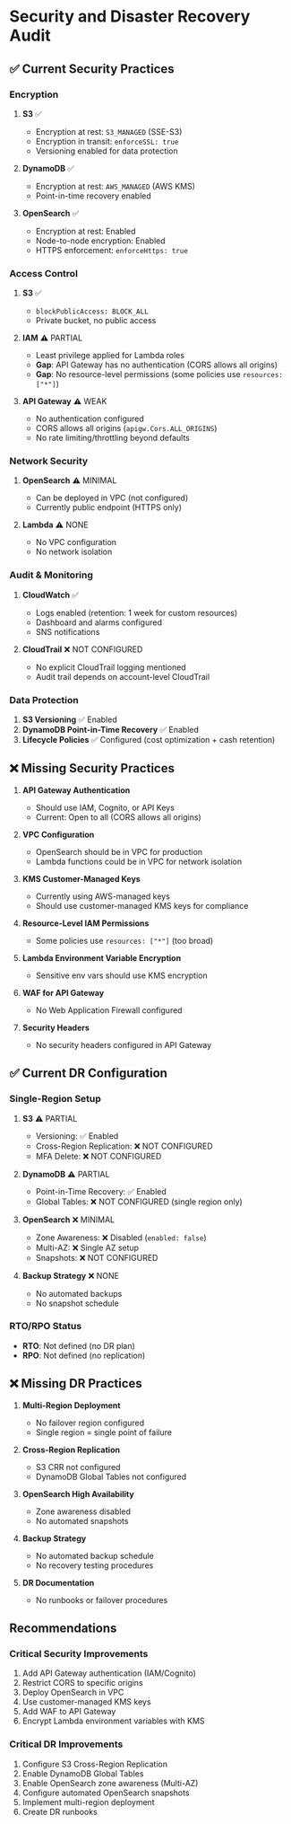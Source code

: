 # Security and Disaster Recovery Audit

## ✅ Current Security Practices

### Encryption
1. **S3** ✅
   - Encryption at rest: `S3_MANAGED` (SSE-S3)
   - Encryption in transit: `enforceSSL: true`
   - Versioning enabled for data protection

2. **DynamoDB** ✅
   - Encryption at rest: `AWS_MANAGED` (AWS KMS)
   - Point-in-time recovery enabled

3. **OpenSearch** ✅
   - Encryption at rest: Enabled
   - Node-to-node encryption: Enabled
   - HTTPS enforcement: `enforceHttps: true`

### Access Control
1. **S3** ✅
   - `blockPublicAccess: BLOCK_ALL`
   - Private bucket, no public access

2. **IAM** ⚠️ PARTIAL
   - Least privilege applied for Lambda roles
   - **Gap**: API Gateway has no authentication (CORS allows all origins)
   - **Gap**: No resource-level permissions (some policies use `resources: ["*"]`)

3. **API Gateway** ⚠️ WEAK
   - No authentication configured
   - CORS allows all origins (`apigw.Cors.ALL_ORIGINS`)
   - No rate limiting/throttling beyond defaults

### Network Security
1. **OpenSearch** ⚠️ MINIMAL
   - Can be deployed in VPC (not configured)
   - Currently public endpoint (HTTPS only)

2. **Lambda** ⚠️ NONE
   - No VPC configuration
   - No network isolation

### Audit & Monitoring
1. **CloudWatch** ✅
   - Logs enabled (retention: 1 week for custom resources)
   - Dashboard and alarms configured
   - SNS notifications

2. **CloudTrail** ❌ NOT CONFIGURED
   - No explicit CloudTrail logging mentioned
   - Audit trail depends on account-level CloudTrail

### Data Protection
1. **S3 Versioning** ✅ Enabled
2. **DynamoDB Point-in-Time Recovery** ✅ Enabled
3. **Lifecycle Policies** ✅ Configured (cost optimization + cash retention)

## ❌ Missing Security Practices

1. **API Gateway Authentication**
   - Should use IAM, Cognito, or API Keys
   - Current: Open to all (CORS allows all origins)

2. **VPC Configuration**
   - OpenSearch should be in VPC for production
   - Lambda functions could be in VPC for network isolation

3. **KMS Customer-Managed Keys**
   - Currently using AWS-managed keys
   - Should use customer-managed KMS keys for compliance

4. **Resource-Level IAM Permissions**
   - Some policies use `resources: ["*"]` (too broad)

5. **Lambda Environment Variable Encryption**
   - Sensitive env vars should use KMS encryption

6. **WAF for API Gateway**
   - No Web Application Firewall configured

7. **Security Headers**
   - No security headers configured in API Gateway

## ✅ Current DR Configuration

### Single-Region Setup
1. **S3** ⚠️ PARTIAL
   - Versioning: ✅ Enabled
   - Cross-Region Replication: ❌ NOT CONFIGURED
   - MFA Delete: ❌ NOT CONFIGURED

2. **DynamoDB** ⚠️ PARTIAL
   - Point-in-Time Recovery: ✅ Enabled
   - Global Tables: ❌ NOT CONFIGURED (single region only)

3. **OpenSearch** ❌ MINIMAL
   - Zone Awareness: ❌ Disabled (`enabled: false`)
   - Multi-AZ: ❌ Single AZ setup
   - Snapshots: ❌ NOT CONFIGURED

4. **Backup Strategy** ❌ NONE
   - No automated backups
   - No snapshot schedule

### RTO/RPO Status
- **RTO**: Not defined (no DR plan)
- **RPO**: Not defined (no replication)

## ❌ Missing DR Practices

1. **Multi-Region Deployment**
   - No failover region configured
   - Single region = single point of failure

2. **Cross-Region Replication**
   - S3 CRR not configured
   - DynamoDB Global Tables not configured

3. **OpenSearch High Availability**
   - Zone awareness disabled
   - No automated snapshots

4. **Backup Strategy**
   - No automated backup schedule
   - No recovery testing procedures

5. **DR Documentation**
   - No runbooks or failover procedures

## Recommendations

### Critical Security Improvements
1. Add API Gateway authentication (IAM/Cognito)
2. Restrict CORS to specific origins
3. Deploy OpenSearch in VPC
4. Use customer-managed KMS keys
5. Add WAF to API Gateway
6. Encrypt Lambda environment variables with KMS

### Critical DR Improvements
1. Configure S3 Cross-Region Replication
2. Enable DynamoDB Global Tables
3. Enable OpenSearch zone awareness (Multi-AZ)
4. Configure automated OpenSearch snapshots
5. Implement multi-region deployment
6. Create DR runbooks

